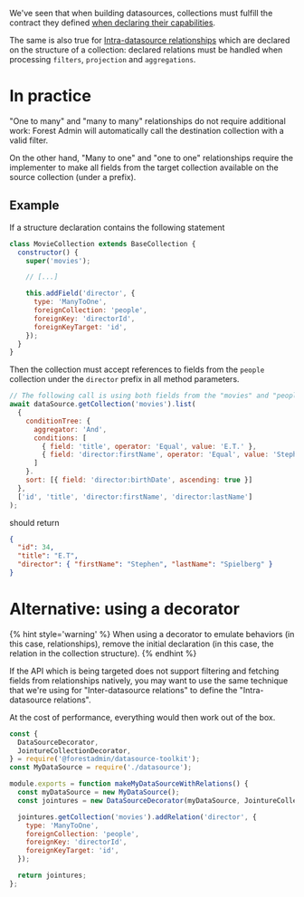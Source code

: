 We've seen that when building datasources, collections must fulfill the contract they defined [when declaring their capabilities](./capabilities.md).

The same is also true for [Intra-datasource relationships](./structure.md#relationships) which are declared on the structure of a collection: declared relations must be handled when processing `filters`, `projection` and `aggregations`.

# In practice

"One to many" and "many to many" relationships do not require additional work: Forest Admin will automatically call the destination collection with a valid filter.

On the other hand, "Many to one" and "one to one" relationships require the implementer to make all fields from the target collection available on the source collection (under a prefix).

## Example

If a structure declaration contains the following statement

```javascript
class MovieCollection extends BaseCollection {
  constructor() {
    super('movies');

    // [...]

    this.addField('director', {
      type: 'ManyToOne',
      foreignCollection: 'people',
      foreignKey: 'directorId',
      foreignKeyTarget: 'id',
    });
  }
}
```

Then the collection must accept references to fields from the `people` collection under the `director` prefix in all method parameters.

```javascript
// The following call is using both fields from the "movies" and "people" collection
await dataSource.getCollection('movies').list(
  {
    conditionTree: {
      aggregator: 'And',
      conditions: [
        { field: 'title', operator: 'Equal', value: 'E.T.' },
        { field: 'director:firstName', operator: 'Equal', value: 'Stephen' },
      ]
    }.
    sort: [{ field: 'director:birthDate', ascending: true }]
  },
  ['id', 'title', 'director:firstName', 'director:lastName']
);
```

should return

```json
{
  "id": 34,
  "title": "E.T",
  "director": { "firstName": "Stephen", "lastName": "Spielberg" }
}
```

# Alternative: using a decorator

{% hint style='warning' %}
When using a decorator to emulate behaviors (in this case, relationships), remove the initial declaration (in this case, the relation in the collection structure).
{% endhint %}

If the API which is being targeted does not support filtering and fetching fields from relationships natively, you may want to use the same technique that we're using for "Inter-datasource relations" to define the "Intra-datasource relations".

At the cost of performance, everything would then work out of the box.

```javascript
const {
  DataSourceDecorator,
  JointureCollectionDecorator,
} = require('@forestadmin/datasource-toolkit');
const MyDataSource = require('./datasource');

module.exports = function makeMyDataSourceWithRelations() {
  const myDataSource = new MyDataSource();
  const jointures = new DataSourceDecorator(myDataSource, JointureCollectionDecorator);

  jointures.getCollection('movies').addRelation('director', {
    type: 'ManyToOne',
    foreignCollection: 'people',
    foreignKey: 'directorId',
    foreignKeyTarget: 'id',
  });

  return jointures;
};
```
